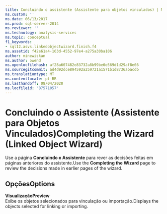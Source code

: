 ```yaml
---
title: Concluindo o assistente (Assistente para objetos vinculados) | Microsoft Docs
ms.custom: ''
ms.date: 06/13/2017
ms.prod: sql-server-2014
ms.reviewer: ''
ms.technology: analysis-services
ms.topic: conceptual
f1_keywords:
- sql12.asvs.linkedobjectwizard.finish.f4
ms.assetid: f42e61a4-163d-4552-97e4-a275a30ba106
author: minewiskan
ms.author: owend
ms.openlocfilehash: af28a607482e83732a8b99be6e569d1d29af8e66
ms.sourcegitcommit: ad4d92dce894592a259721a1571b1d8736abacdb
ms.translationtype: MT
ms.contentlocale: pt-BR
ms.lasthandoff: 08/04/2020
ms.locfileid: "87571057"
---
```

# <a name="completing-the-wizard-linked-object-wizard"></a><span data-ttu-id="f5185-102">Concluindo o Assistente (Assistente para Objetos Vinculados)</span><span class="sxs-lookup"><span data-stu-id="f5185-102">Completing the Wizard (Linked Object Wizard)</span></span>
  <span data-ttu-id="f5185-103">Use a página **Concluindo o Assistente** para rever as decisões feitas em páginas anteriores do assistente.</span><span class="sxs-lookup"><span data-stu-id="f5185-103">Use the **Completing the Wizard** page to review the decisions made in earlier pages of the wizard.</span></span>  
  
## <a name="options"></a><span data-ttu-id="f5185-104">Opções</span><span class="sxs-lookup"><span data-stu-id="f5185-104">Options</span></span>  
 <span data-ttu-id="f5185-105">**Visualização**</span><span class="sxs-lookup"><span data-stu-id="f5185-105">**Preview**</span></span>  
 <span data-ttu-id="f5185-106">Exibe os objetos selecionados para vinculação ou importação.</span><span class="sxs-lookup"><span data-stu-id="f5185-106">Displays the objects selected for linking or importing.</span></span>  
  
  

